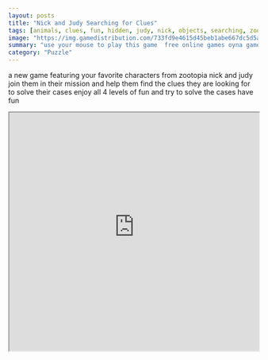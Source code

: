 ```yaml
---
layout: posts
title: "Nick and Judy Searching for Clues"
tags: [animals, clues, fun, hidden, judy, nick, objects, searching, zootopia, free, online, games, oyna, game, free, games, play, play, games]
image: "https://img.gamedistribution.com/733fd9e4615d45beb1abe667dc5d5a31.jpg"
summary: "use your mouse to play this game  free online games oyna game free games play play games"
category: "Puzzle"
---
```


a new game featuring your favorite characters from zootopia nick and judy join them in their mission and help them find the clues they are looking for to solve their cases enjoy all 4 levels of fun and try to solve the cases have fun

<iframe width="100%" height="480px;" src="https://flash.gamedistribution.com?game=733fd9e4615d45beb1abe667dc5d5a31"></iframe>